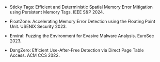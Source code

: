 - Sticky Tags: Efficient and Deterministic Spatial Memory Error Mitigation using Persistent Memory Tags. IEEE S&P 2024.

- FloatZone: Accelerating Memory Error Detection using the Floating Point Unit. USENIX Security 2023.

- Enviral: Fuzzing the Environment for Evasive Malware Analysis. EuroSec 2023.

- DangZero: Efficient Use-After-Free Detection via Direct Page Table Access. ACM CCS 2022.

